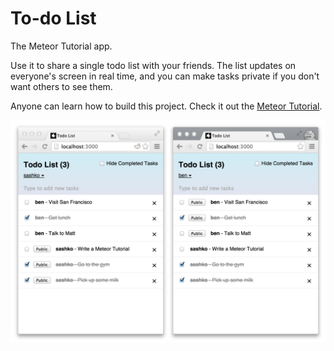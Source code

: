 # To-do List

The Meteor Tutorial app.

Use it to share a single todo list with your friends. The list updates on everyone's screen in real time, and you can make tasks private if you don't want others to see them.

Anyone can learn how to build this project. Check it out the [Meteor Tutorial](http://www.meteor.com/install).

![screenshot](screenshot.png)